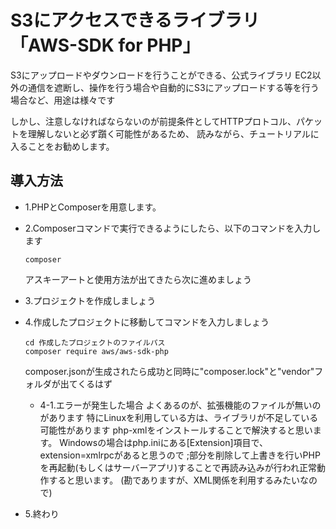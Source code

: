 # S3にアクセスできるライブラリ「AWS-SDK for PHP」
S3にアップロードやダウンロードを行うことができる、公式ライブラリ
EC2以外の通信を遮断し、操作を行う場合や自動的にS3にアップロードする等を行う場合など、用途は様々です

しかし、注意しなければならないのが前提条件としてHTTPプロトコル、パケットを理解しないと必ず躓く可能性があるため、
読みながら、チュートリアルに入ることをお勧めします。

## 導入方法
- 1.PHPとComposerを用意します。

- 2.Composerコマンドで実行できるようにしたら、以下のコマンドを入力します
  ```
  composer
  ```
  アスキーアートと使用方法が出てきたら次に進めましょう

- 3.プロジェクトを作成しましょう
- 4.作成したプロジェクトに移動してコマンドを入力しましょう
  ```
  cd 作成したプロジェクトのファイルパス
  composer require aws/aws-sdk-php
  ```
  composer.jsonが生成されたら成功と同時に"composer.lock"と"vendor"フォルダが出てくるはず
  
  - 4-1.エラーが発生した場合
    よくあるのが、拡張機能のファイルが無いのがあります
    特にLinuxを利用している方は、ライブラリが不足している可能性があります
    php-xmlをインストールすることで解決すると思います。
    Windowsの場合はphp.iniにある[Extension]項目で、extension=xmlrpcがあると思うので
    ;部分を削除して上書きを行いPHPを再起動(もしくはサーバーアプリ)することで再読み込みが行われ正常動作すると思います。
    (勘でありますが、XML関係を利用するみたいなので)
    
- 5.終わり
